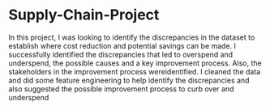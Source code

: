 # Supply-Chain-Project
In this project, I was looking to identify the discrepancies in the dataset to establish where cost reduction and potential savings can be made. I successfully identified the discrepancies that led to overspend and underspend, the possible causes and a key improvement process. Also, the stakeholders in the improvement process wereidentified.
I cleaned the data and did some feature engineering to help identify the discrepancies and also suggested the possible improvement process to curb over and underspend
